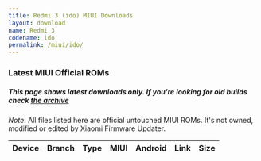 ```yaml
---
title: Redmi 3 (ido) MIUI Downloads
layout: download
name: Redmi 3
codename: ido
permalink: /miui/ido/
---
```

### Latest MIUI Official ROMs
##### This page shows latest downloads only. If you're looking for old builds check [the archive](/archive/miui/ido/)
*Note*: All files listed here are official untouched MIUI ROMs. It's not owned, modified or edited by Xiaomi Firmware Updater.


<div class="table-responsive-md" id="table-wrapper">
<table id="miui" class="compact table table-striped table-hover table-sm">
    <thead class="thead-dark">
        <tr>
            <th>Device</th>
            <th>Branch</th>
            <th>Type</th>
            <th>MIUI</th>
            <th>Android</th>
            <th>Link</th>
            <th>Size</th>
        </tr>
    </thead>
    <script>loadMiuiDownloads('ido')</script>
</table>
</div>


